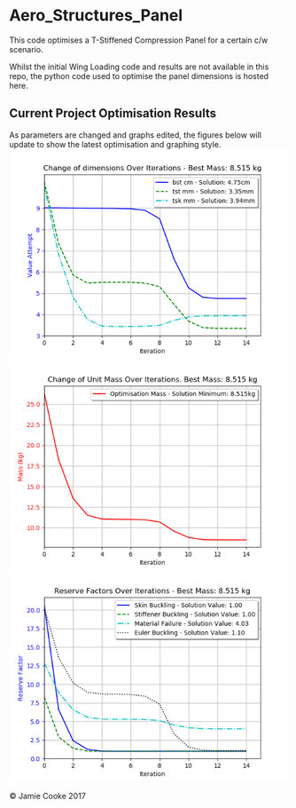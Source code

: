 # Aero_Structures_Panel
This code optimises a T-Stiffened Compression Panel for a certain c/w scenario. 

Whilst the initial Wing Loading code and results are not available in this repo, the python code used to optimise the panel dimensions is hosted here.



## Current Project Optimisation Results
As parameters are changed and graphs edited, the figures below will update to show the latest optimisation and graphing style.
![Dimensions Optimisation](dimensions.png?raw=true "Example Optimisation")
![Mass Optimisation](mass.png?raw=true "Example Optimisation")
![Reserve Factors](rsf.png?raw=true "Example Optimisation")

&copy; Jamie Cooke 2017